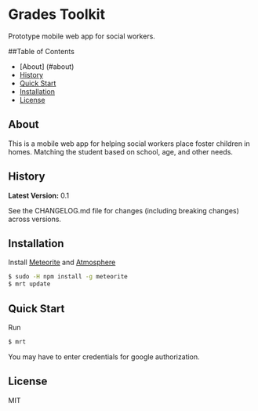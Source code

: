 Grades Toolkit
==============

Prototype mobile web app for social workers.

##Table of Contents
 - [About] (#about)
 - [History](#history)
 - [Quick Start](#quick-start)
 - [Installation](#installation)
 - [License](#license)

## About
This is a mobile web app for helping social workers place foster children in homes.  Matching the student based on school, age, and other needs.

## History

**Latest Version:** 0.1

See the CHANGELOG.md file for changes (including breaking changes) across
versions.

## Installation

Install [Meteorite](https://github.com/oortcloud/meteorite) and [Atmosphere](https://atmosphere.meteor.com)


  ```sh
  $ sudo -H npm install -g meteorite
  $ mrt update
  ```


## Quick Start

Run

```sh
$ mrt
```

You may have to enter credentials for google authorization.


## License

MIT

